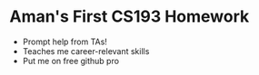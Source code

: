 # Aman's First CS193 Homework

- Prompt help from TAs!
- Teaches me career-relevant skills
- Put me on free github pro
